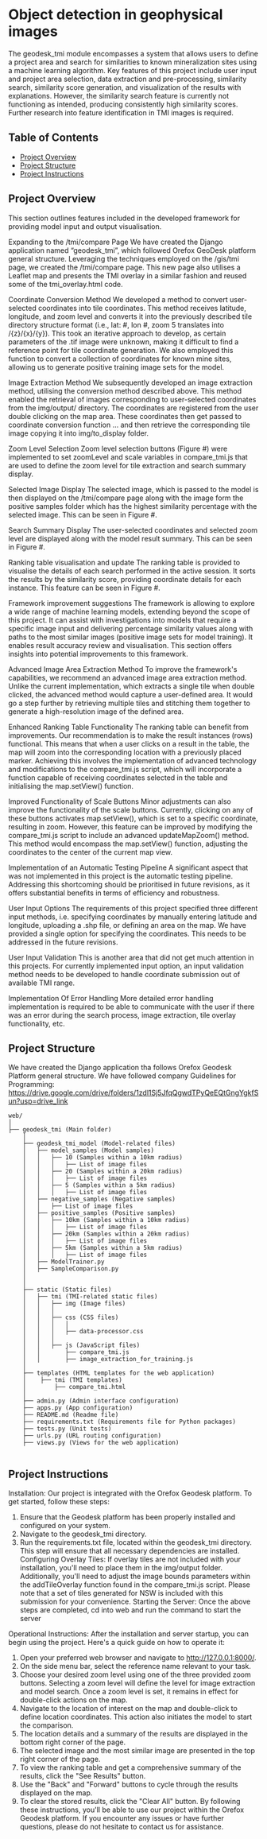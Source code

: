 # Object detection in geophysical images

The geodesk_tmi module encompasses a system that allows users to define a project area and search for similarities to known mineralization sites using a machine learning algorithm. Key features of this project include user input and project area selection, data extraction and pre-processing, similarity search, similarity score generation, and visualization of the results with explanations. However, the similarity search feature is currently not functioning as intended, producing consistently high similarity scores. Further research into feature identification in TMI images is required.

## Table of Contents

- [Project Overview](#project-overview)
- [Project Structure](#project-structure)
- [Project Instructions](#project_instructions)

## Project Overview

This section outlines features included in the developed framework for providing model input and output visualisation. 

Expanding to the /tmi/compare Page
We have created the Django application named “geodesk_tmi”, which followed Orefox GeoDesk platform general structure. Leveraging the techniques employed on the /gis/tmi page, we created the /tmi/compare page. This new page also utilises a Leaflet map and presents the TMI overlay in a similar fashion and reused some of the tmi_overlay.html code.

Coordinate Conversion Method
We developed a method to convert user-selected coordinates into tile coordinates. This method receives latitude, longitude, and zoom level and converts it into the previously described tile directory structure format (i.e., lat: #, lon #, zoom 5 translates into /{z}/{x}/{y}). This took an iterative approach to develop, as certain parameters of the .tif image were unknown, making it difficult to find a reference point for tile coordinate generation. We also employed this function to convert a collection of coordinates for known mine sites, allowing us to generate positive training image sets for the model.

Image Extraction Method
We subsequently developed an image extraction method, utilising the conversion method described above. This method enabled the retrieval of images corresponding to user-selected coordinates from the img/output/ directory. The coordinates are registered from the user double clicking on the map area. These coordinates then get passed to coordinate conversion function … and then retrieve the corresponding tile image copying it into img/to_display folder. 

Zoom Level Selection 
Zoom level selection buttons (Figure #) were implemented to set zoomLevel and scale variables in compare_tmi.js that are used to define the zoom level for tile extraction and search summary display.  

Selected Image Display 
The selected image, which is passed to the model is then displayed on the /tmi/compare page along with the image form the positive samples folder which has the highest similarity percentage with the selected image. This can be seen in Figure #.

Search Summary Display
The user-selected coordinates and selected zoom level are displayed along with the model result summary. This can be seen in Figure #.

Ranking table visualisation and update
The ranking table is provided to visualise the details of each search performed in the active session. It sorts the results by the similarity score, providing coordinate details for each instance. This feature can be seen in Figure #. 


Framework improvement suggestions 
The framework is allowing to explore a wide range of machine learning models, extending beyond the scope of this project. 
It can assist with investigations into models that require a specific image input and delivering percentage similarity values along with paths to the most similar images (positive image sets for model training). 
It enables result accuracy review and visualisation. This section offers insights into potential improvements to this framework.

Advanced Image Area Extraction Method
To improve the framework's capabilities, we recommend an advanced image area extraction method. Unlike the current implementation, which extracts a single tile when double clicked, the advanced method would capture a user-defined area. It would go a step further by retrieving multiple tiles and stitching them together to generate a high-resolution image of the defined area.

Enhanced Ranking Table Functionality
The ranking table can benefit from improvements. Our recommendation is to make the result instances (rows) functional. This means that when a user clicks on a result in the table, the map will zoom into the corresponding location with a previously placed marker. Achieving this involves the implementation of advanced technology and modifications to the compare_tmi.js script, which will incorporate a function capable of receiving coordinates selected in the table and initialising the map.setView() function.

Improved Functionality of Scale Buttons
Minor adjustments can also improve the functionality of the scale buttons. Currently, clicking on any of these buttons activates map.setView(), which is set to a specific coordinate, resulting in zoom. However, this feature can be improved by modifying the compare_tmi.js script to include an advanced updateMapZoom() method. This method would encompass the map.setView() function, adjusting the coordinates to the center of the current map view.

Implementation of an Automatic Testing Pipeline
A significant aspect that was not implemented in this project is the automatic testing pipeline. Addressing this shortcoming should be prioritised in future revisions, as it offers substantial benefits in terms of efficiency and robustness.

User Input Options
The requirements of this project specified three different input methods, i.e. specifying coordinates by manually entering latitude and longitude, uploading a .shp file, or defining an area on the map. We have provided a single option for specifying the coordinates. This needs to be addressed in the future revisions. 

User Input Validation
This is another area that did not get much attention in this projects. For currently implemented input option, an input validation method needs to be developed to handle coordinate submission out of available TMI range.  

Implementation Of Error Handling
More detailed error handling implementation is required to be able to communicate with the user if there was an error during the search process, image extraction, tile overlay functionality, etc. 



## Project Structure
We have created the Django application tha follows Orefox Geodesk Platform general structure. 
We have followed company Guidelines for Programming: https://drive.google.com/drive/folders/1zdl1Sj5JfqQgwdTPyQeEQtGngYgkfSun?usp=drive_link


```plaintext
web/
│
├── geodesk_tmi (Main folder)
    │
    ├── geodesk_tmi_model (Model-related files)
    │   ├── model_samples (Model samples)
    │   │   ├── 10 (Samples within a 10km radius)
    │   │   │   ├── List of image files
    │   │   ├── 20 (Samples within a 20km radius)
    │   │   │   ├── List of image files
    │   │   ├── 5 (Samples within a 5km radius)
    │   │   │   ├── List of image files
    │   ├── negative_samples (Negative samples)
    │   │   ├── List of image files
    │   ├── positive_samples (Positive samples)
    │   │   ├── 10km (Samples within a 10km radius)
    │   │   │   ├── List of image files
    │   │   ├── 20km (Samples within a 20km radius)
    │   │   │   ├── List of image files
    │   │   ├── 5km (Samples within a 5km radius)
    │   │   │   ├── List of image files
    │   ├── ModelTrainer.py
    │   ├── SampleComparison.py
    │
    │
    ├── static (Static files)
    │   ├── tmi (TMI-related static files)
    │   │   ├── img (Image files)
    │   │   │
    │   │   ├── css (CSS files)
    │   │   │   │    
    │   │   │   ├── data-processor.css
    │   │   │
    │   │   ├── js (JavaScript files)
    │   │       ├── compare_tmi.js
    │   │       ├── image_extraction_for_training.js
    │
    ├── templates (HTML templates for the web application)
    │    ├── tmi (TMI templates)
    │        ├── compare_tmi.html
    │
    ├── admin.py (Admin interface configuration)
    ├── apps.py (App configuration)
    ├── README.md (Readme file)
    ├── requirements.txt (Requirements file for Python packages)
    ├── tests.py (Unit tests)
    ├── urls.py (URL routing configuration)
    ├── views.py (Views for the web application)
    

```



## Project Instructions
Installation:
Our project is integrated with the Orefox Geodesk platform. To get started, follow these steps:
1.	Ensure that the Geodesk platform has been properly installed and configured on your system.
2.	Navigate to the geodesk_tmi directory.
3.	Run the requirements.txt file, located within the geodesk_tmi directory. This step will ensure that all necessary dependencies are installed.
Configuring Overlay Tiles:
If overlay tiles are not included with your installation, you'll need to place them in the img/output folder. Additionally, you'll need to adjust the image bounds parameters within the addTileOverlay function found in the compare_tmi.js script. Please note that a set of tiles generated for NSW is included with this submission for your convenience.
Starting the Server:
Once the above steps are completed, cd into web and run the command to start the server
 
Operational Instructions:
After the installation and server startup, you can begin using the project. Here's a quick guide on how to operate it:
1.	Open your preferred web browser and navigate to http://127.0.0.1:8000/.
2.	On the side menu bar, select the reference name relevant to your task.
3.	Choose your desired zoom level using one of the three provided zoom buttons. Selecting a zoom level will define the level for image extraction and model search. Once a zoom level is set, it remains in effect for double-click actions on the map.
4.	Navigate to the location of interest on the map and double-click to define location coordinates. This action also initiates the model to start the comparison.
5.	The location details and a summary of the results are displayed in the bottom right corner of the page.
6.	The selected image and the most similar image are presented in the top right corner of the page.
7.	To view the ranking table and get a comprehensive summary of the results, click the "See Results" button.
8.	Use the "Back" and "Forward" buttons to cycle through the results displayed on the map.
9.	To clear the stored results, click the "Clear All" button.
By following these instructions, you'll be able to use our project within the Orefox Geodesk platform. If you encounter any issues or have further questions, please do not hesitate to contact us for assistance.
